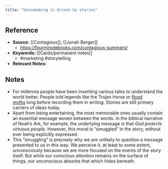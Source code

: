```yaml
---
title: "Sensemaking is driven by stories"
---
```

## Reference
- **Source:** [[Contagious]]; [[Jonah Berger]]
	- https://fourminutebooks.com/contagious-summary/
- **Keywords:** [[Cards/permanent notes]]
	- #marketing #storytelling 
- **Relevant Notes:** 
## Notes
- For millennia people have been inventing various tales to understand the world better. People told legends like the Trojan Horse or [flood myths](https://en.wikipedia.org/wiki/Flood_myth) long before recording them in writing. Stories are still primary carriers of ideas today.
- Apart from being entertaining, the most memorable ones usually contain an essential message woven between the words. In the biblical narrative of Noah’s Ark, for example, the underlying message is that _God protects virtuous people_. However, this moral is “smuggled” in the story, without ever being explicitly expressed.
- This “smuggling” is precisely why we are unlikely to question a message presented to us in this way. We perceive it, at least to some extent, unconsciously because we are more focused on the events of the story itself. But while our conscious attention remains on the surface of things, our unconscious absorbs that which hides beneath.